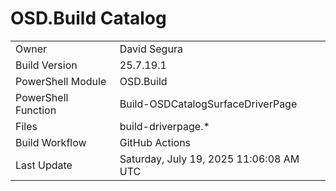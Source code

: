 ﻿# OSD.Build Catalog

| | |
|-|-|
| Owner | David Segura |
| Build Version | 25.7.19.1 |
| PowerShell Module | OSD.Build |
| PowerShell Function | Build-OSDCatalogSurfaceDriverPage |
| Files | build-driverpage.* |
| Build Workflow | GitHub Actions |
| Last Update | Saturday, July 19, 2025 11:06:08 AM UTC |
